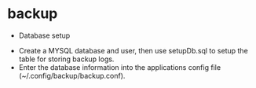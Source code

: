 # backup

- Database setup
* Create a MYSQL database and user, then use setupDb.sql to setup the table for storing backup logs.
* Enter the database information into the applications config file (~/.config/backup/backup.conf).